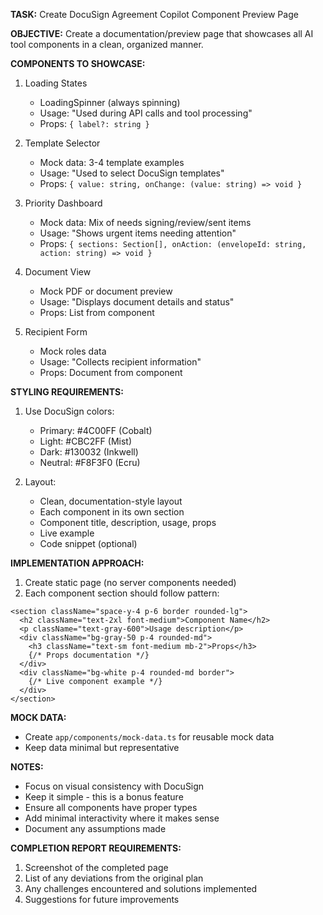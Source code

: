 **TASK:** Create DocuSign Agreement Copilot Component Preview Page

**OBJECTIVE:** Create a documentation/preview page that showcases all AI tool components in a clean, organized manner.

**COMPONENTS TO SHOWCASE:**
1. Loading States
   - LoadingSpinner (always spinning)
   - Usage: "Used during API calls and tool processing"
   - Props: `{ label?: string }`

2. Template Selector
   - Mock data: 3-4 template examples
   - Usage: "Used to select DocuSign templates"
   - Props: `{ value: string, onChange: (value: string) => void }`

3. Priority Dashboard
   - Mock data: Mix of needs signing/review/sent items
   - Usage: "Shows urgent items needing attention"
   - Props: `{ sections: Section[], onAction: (envelopeId: string, action: string) => void }`

4. Document View
   - Mock PDF or document preview
   - Usage: "Displays document details and status"
   - Props: List from component

5. Recipient Form
   - Mock roles data
   - Usage: "Collects recipient information"
   - Props: Document from component

**STYLING REQUIREMENTS:**
1. Use DocuSign colors:
   - Primary: #4C00FF (Cobalt)
   - Light: #CBC2FF (Mist)
   - Dark: #130032 (Inkwell)
   - Neutral: #F8F3F0 (Ecru)

2. Layout:
   - Clean, documentation-style layout
   - Each component in its own section
   - Component title, description, usage, props
   - Live example
   - Code snippet (optional)

**IMPLEMENTATION APPROACH:**
1. Create static page (no server components needed)
2. Each component section should follow pattern:
```tsx
<section className="space-y-4 p-6 border rounded-lg">
  <h2 className="text-2xl font-medium">Component Name</h2>
  <p className="text-gray-600">Usage description</p>
  <div className="bg-gray-50 p-4 rounded-md">
    <h3 className="text-sm font-medium mb-2">Props</h3>
    {/* Props documentation */}
  </div>
  <div className="bg-white p-4 rounded-md border">
    {/* Live component example */}
  </div>
</section>
```

**MOCK DATA:**
- Create `app/components/mock-data.ts` for reusable mock data
- Keep data minimal but representative

**NOTES:**
- Focus on visual consistency with DocuSign
- Keep it simple - this is a bonus feature
- Ensure all components have proper types
- Add minimal interactivity where it makes sense
- Document any assumptions made

**COMPLETION REPORT REQUIREMENTS:**
1. Screenshot of the completed page
2. List of any deviations from the original plan
3. Any challenges encountered and solutions implemented
4. Suggestions for future improvements 
